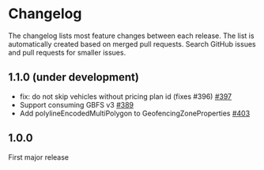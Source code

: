 # Changelog

The changelog lists most feature changes between each release. The list is automatically created
based on merged pull requests. Search GitHub issues and pull requests for smaller issues.

## 1.1.0 (under development)

- fix: do not skip vehicles without pricing plan id (fixes #396) [#397](https://github.com/entur/lamassu/pull/397)
- Support consuming GBFS v3 [#389](https://github.com/entur/lamassu/pull/389)
- Add polylineEncodedMultiPolygon to GeofencingZoneProperties [#403](https://github.com/entur/lamassu/pull/403)
  [](AUTOMATIC_CHANGELOG_PLACEHOLDER_DO_NOT_REMOVE)
  
## 1.0.0

First major release
